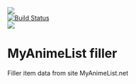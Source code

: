 <img src="http://cdn.myanimelist.net/images/mal-logo-small.jpg" /><br />
[![Build Status](https://travis-ci.org/anime-db/my-anime-list-filler-bundle.png)](https://travis-ci.org/anime-db/my-anime-list-filler-bundle)<br />
<img src="http://www.php.net/images/logos/php5-power-micro.png" />

# MyAnimeList filler #

Filler item data from site MyAnimeList.net
